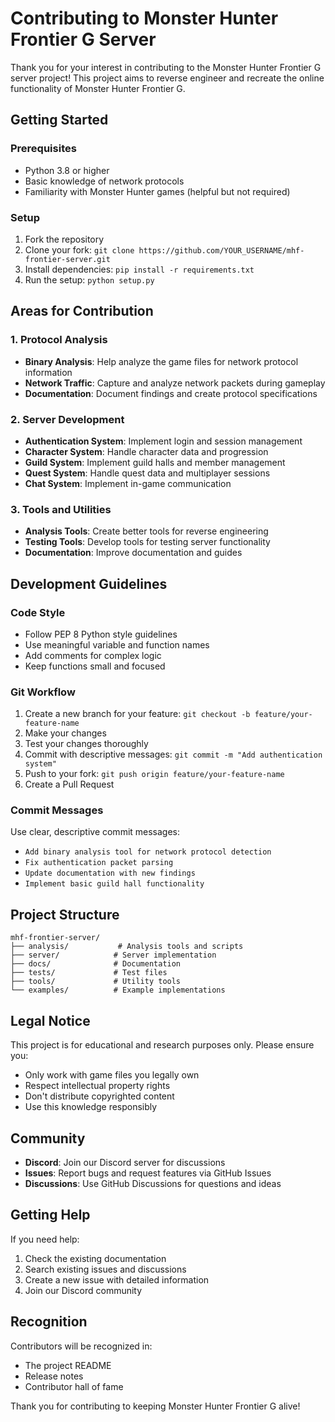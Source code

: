 # Contributing to Monster Hunter Frontier G Server

Thank you for your interest in contributing to the Monster Hunter Frontier G server project! This project aims to reverse engineer and recreate the online functionality of Monster Hunter Frontier G.

## Getting Started

### Prerequisites
- Python 3.8 or higher
- Basic knowledge of network protocols
- Familiarity with Monster Hunter games (helpful but not required)

### Setup
1. Fork the repository
2. Clone your fork: `git clone https://github.com/YOUR_USERNAME/mhf-frontier-server.git`
3. Install dependencies: `pip install -r requirements.txt`
4. Run the setup: `python setup.py`

## Areas for Contribution

### 1. Protocol Analysis
- **Binary Analysis**: Help analyze the game files for network protocol information
- **Network Traffic**: Capture and analyze network packets during gameplay
- **Documentation**: Document findings and create protocol specifications

### 2. Server Development
- **Authentication System**: Implement login and session management
- **Character System**: Handle character data and progression
- **Guild System**: Implement guild halls and member management
- **Quest System**: Handle quest data and multiplayer sessions
- **Chat System**: Implement in-game communication

### 3. Tools and Utilities
- **Analysis Tools**: Create better tools for reverse engineering
- **Testing Tools**: Develop tools for testing server functionality
- **Documentation**: Improve documentation and guides

## Development Guidelines

### Code Style
- Follow PEP 8 Python style guidelines
- Use meaningful variable and function names
- Add comments for complex logic
- Keep functions small and focused

### Git Workflow
1. Create a new branch for your feature: `git checkout -b feature/your-feature-name`
2. Make your changes
3. Test your changes thoroughly
4. Commit with descriptive messages: `git commit -m "Add authentication system"`
5. Push to your fork: `git push origin feature/your-feature-name`
6. Create a Pull Request

### Commit Messages
Use clear, descriptive commit messages:
- `Add binary analysis tool for network protocol detection`
- `Fix authentication packet parsing`
- `Update documentation with new findings`
- `Implement basic guild hall functionality`

## Project Structure

```
mhf-frontier-server/
├── analysis/           # Analysis tools and scripts
├── server/            # Server implementation
├── docs/              # Documentation
├── tests/             # Test files
├── tools/             # Utility tools
└── examples/          # Example implementations
```

## Legal Notice

This project is for educational and research purposes only. Please ensure you:
- Only work with game files you legally own
- Respect intellectual property rights
- Don't distribute copyrighted content
- Use this knowledge responsibly

## Community

- **Discord**: Join our Discord server for discussions
- **Issues**: Report bugs and request features via GitHub Issues
- **Discussions**: Use GitHub Discussions for questions and ideas

## Getting Help

If you need help:
1. Check the existing documentation
2. Search existing issues and discussions
3. Create a new issue with detailed information
4. Join our Discord community

## Recognition

Contributors will be recognized in:
- The project README
- Release notes
- Contributor hall of fame

Thank you for contributing to keeping Monster Hunter Frontier G alive! 